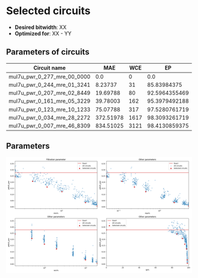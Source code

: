 
Selected circuits
===================
 - **Desired bitwidth**: XX
 - **Optimized for**: XX - YY


Parameters of circuits
----------------------------

| Circuit name | MAE | WCE | EP | MRE | Download |
| --- |  --- | --- | --- | --- | --- | 
| mul7u_pwr_0_277_mre_00_0000 | 0.0 | 0 | 0.0 | 0.0 |  [Verilog](mul7u_pwr_0_277_mre_00_0000.v) [C](mul7u_pwr_0_277_mre_00_0000.c) |
| mul7u_pwr_0_244_mre_01_3241 | 8.23737 | 31 | 85.83984375 | 1.3240934884 |  [Verilog](mul7u_pwr_0_244_mre_01_3241.v) [C](mul7u_pwr_0_244_mre_01_3241.c) |
| mul7u_pwr_0_207_mre_02_8449 | 19.69788 | 80 | 92.5964355469 | 2.8449478503 |  [Verilog](mul7u_pwr_0_207_mre_02_8449.v) [C](mul7u_pwr_0_207_mre_02_8449.c) |
| mul7u_pwr_0_161_mre_05_3229 | 39.78003 | 162 | 95.3979492188 | 5.3228638822 |  [Verilog](mul7u_pwr_0_161_mre_05_3229.v) [C](mul7u_pwr_0_161_mre_05_3229.c) |
| mul7u_pwr_0_123_mre_10_1233 | 75.07788 | 317 | 97.5280761719 | 10.1232678879 |  [Verilog](mul7u_pwr_0_123_mre_10_1233.v) [C](mul7u_pwr_0_123_mre_10_1233.c) |
| mul7u_pwr_0_034_mre_28_2272 | 372.51978 | 1617 | 98.3093261719 | 28.2272457234 |  [Verilog](mul7u_pwr_0_034_mre_28_2272.v) [C](mul7u_pwr_0_034_mre_28_2272.c) |
| mul7u_pwr_0_007_mre_46_8309 | 834.51025 | 3121 | 98.4130859375 | 46.830856844 |  [Verilog](mul7u_pwr_0_007_mre_46_8309.v) [C](mul7u_pwr_0_007_mre_46_8309.c) |

Parameters
--------------
![Parameters figure](fig.png)
         